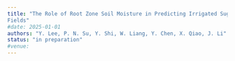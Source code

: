 ```yaml
---
title: "The Role of Root Zone Soil Moisture in Predicting Irrigated Sugar Beet Yields: Insights from Research Plots and On-Farm
Fields"
#date: 2025-01-01
authors: "Y. Lee, P. N. Su, Y. Shi, W. Liang, Y. Chen, X. Qiao, J. Li"
status: "in preparation"
#venue:
---
```

